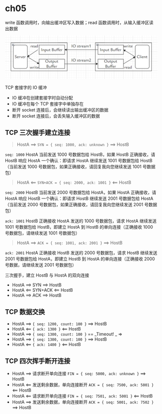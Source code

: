 # ch05

write 函数调用时，向输出缓冲区写入数据；read 函数调用时，从输入缓冲区读出数据

<img src="../assets/rw.png" alt="rw" style="zoom:50%;" />

TCP 套接字的 IO 缓冲

- IO 缓冲在创建套接字时自动分配
- IO 缓冲在每个 TCP 套接字中单独存在
- 断开 socket 连接后，会继续读出输出缓冲区的数据
- 断开 socket 连接后，会丢失输入缓冲区的数据

## TCP 三次握手建立连接

> HostA ==> `SYN = { seq: 1000, ack: unknown }` ==> HostB

`seq: 1000` HostA 当前发送 1000 号数据包给 HostB，如果 HostB 正确接收，请 HostB 响应 HostA 一个确认：即请求 HostA 继续发送 1001 号数据包给 HostB（当前发送 1000 号数据包，如果正确接收，请回复我向您继续发送 1001 号数据包）

> HostA <== `SYN+ACK = { seq: 2000, ack: 1001 }` <== HostB

`seq: 2000` HostB 当前发送 2000 号数据包给 HostA，如果 HostA 正确接收，请 HostA 响应 HostB 一个确认：即请求 HostB 继续发送 2001 号数据包给 HostA（当前发送 2000 号数据包，如果正确接收，请回复我向您继续发送 2001 号数据包）

`ack: 1001` HostB 正确接收 HostA 发送的 1000 号数据包，请求 HostA 继续发送 1001 号数据包给 HostB，即建立 HostA 到 HostB 的单向连接（正确接收 1000 号数据包，请继续发送 1001 号数据包）

> HostA ==> `ACK = { seq: 1001, ack: 2001 }` ==> HostB

`ack: 2001` HostA 正确接收 HostB 发送的 2000 号数据包，请求 HostB 继续发送 2001 号数据包给 HostA，即建立 HostB 到 HostA 的单向连接（正确接收 2000 号数据，请继续发送 2001 号数据包）

三次握手，建立 HostB 与 HostA 的双向连接

- HostA ==> SYN ==> HostB
- HostA <== SYN+ACK <== HostB
- HostA ==> ACK ==> HostB

## TCP 数据交换

- HostA ==> `{ seq: 1200, count: 100 }` ==> HostB
- HostA <== `{ ack: 1300 }` <== HostB
- HostA ==> `{ seq: 1300, count: 100 }` == _Timeout! _ =>
- HostA ==> `{ seq: 1300, count: 100 }` ==> HostB
- HostA <== `{ ack: 1400 }` <== HostB

## TCP 四次挥手断开连接

- HostA ==> 请求断开单向连接 `FIN = { seq: 5000, ack: unknown }` ==> HostB
- HostA <== 发送剩余数据，单向连接断开 `ACK = { seq: 7500, ack: 5001 }` <== HostB
- HostA <== 请求断开单向连接 `FIN = { seq: 7501, ack: 5001 }` <== HostB
- HostA ==> 发送剩余数据，单向连接断开 `ACK = { seq: 5001, ack: 7502 }` ==> HostB
